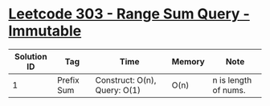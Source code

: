 # [Leetcode 303 - Range Sum Query - Immutable](https://leetcode.com/problems/range-sum-query-immutable/)

| Solution ID | Tag | Time | Memory | Note |
| ----------- | --- | ---- | ------ | ---- |
| 1 | Prefix Sum | Construct: O(n), Query: O(1) | O(n) | n is length of nums. |
